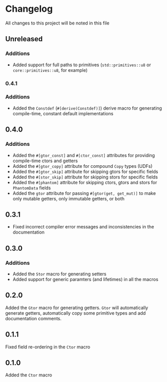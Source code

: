 # Changelog

All changes to this project will be noted in this file

## Unreleased

### Additions

- Added support for full paths to primitives (`std::primitives::u8` or `core::primitives::u8`,
  for example)

### 0.4.1

### Additions

- Added the `Constdef` (`#[derive(Constdef)]`) derive macro for generating compile-time, constant
  default implementations

## 0.4.0

### Additions

- Added the `#[gtor_const]` and `#[ctor_const]` attributes for providing compile-time ctors and getters
- Added the `#[gtor_copy]` attribute for compound `Copy` types (UDFs)
- Added the `#[gtor_skip]` attribute for skipping gtors for specific fields
- Added the `#[stor_skip]` attribute for skipping stors for specific fields
- Added the `#[phantom]` attribute for skipping ctors, gtors and stors for `PhantomData` fields
- Added the `gtor` attribute for passing `#[gtor(get, get_mut)]` to make only mutable getters, only
  immutable getters, or both

## 0.3.1

- Fixed incorrect compiler error messages and inconsistencies in the documentation

## 0.3.0

### Additions

- Added the `Stor` macro for generating setters
- Added support for generic paramters (and lifetimes) in all the macros

## 0.2.0

Added the `Gtor` macro for generating getters. `Gtor` will automatically generate getters, automatically
copy some primitive types and add documentation comments.

## 0.1.1

Fixed field re-ordering in the `Ctor` macro

## 0.1.0

Added the `Ctor` macro
